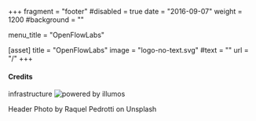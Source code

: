 +++
fragment = "footer"
#disabled = true
date = "2016-09-07"
weight = 1200
#background = ""

menu_title = "OpenFlowLabs"

[asset]
  title = "OpenFlowLabs"
  image = "logo-no-text.svg"
  #text = ""
  url = "/"
+++

#### Credits

infrastructure ![powered by illumos](/images/Illumos-web-63px.png) 

Header Photo by Raquel Pedrotti on Unsplash
